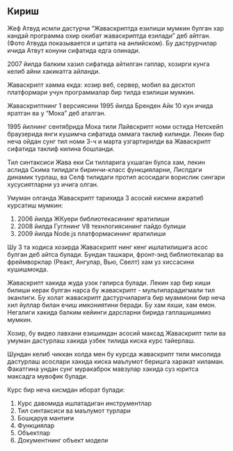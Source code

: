 ## **Кириш**

Жеф Атвуд исмли дастурчи “Жаваскриптда езилиши мумкин булган хар кандай программа охир окибат жаваскриптда езилади” деб айтган. (Фото Атвуда показывается и цитата на анлийском). Бу даструрчилар ичида Атвут конуни сифатида едга олинади.

2007 йилда балким хазил сифатида айтилган гаплар, хозирги кунга келиб айни хакикатга айланди.

Жаваскрипт хамма екда: хозир веб, сервер, мобил ва десктоп платформари учун программалар бир тилда езилиши мумкин.

Жаваскриптнинг 1 версиясини 1995 йилда Бренден Айк 10 кун ичида яратган ва у “Мока” деб аталган.

1995 йилнинг сентябрида Мока тили Лайвскрипт номи остида Нетскейп браузерида янги кушимча сифатида оммага таклиф килинди. Лекин бир неча ойдан сунг тил номи 3-ч и марта узгартирилди ва Жаваскрипт сифатида таклиф килина бошланди.

Тил синтаксиси Жава еки Си тилларига ухшаган булса хам, лекин аслида Скима тилидаги биринчи-класс функцияларни, Лиспдаги динамик турлаш, ва Селф тилидаги протип асосидаги ворислик сингари хусусиятларни уз ичига олган.

Умуман олганда Жаваскрипт тарихида 3 асосий кисмни ажратиб курсатиш мумкин:

1. 2006 йилда ЖКуери библиотекасининг яратилиши
2. 2008 йилда Гуглнинг V8 технлогиясининг пайдо булиши
3. 2009 йилда Node.js платформасининг яратилиши

Шу 3 та ходиса хозирда Жаваскрипт нинг кенг ишлатилишига асос булган деб айтса булади. Бундан ташкари, фронт-энд библиотекалар ва фреймворклар (Реакт, Ангулар, Вью, Свелт) хам уз хиссасини кушишмокда.

Жаваскрипт хакида жуда узок гапирса булади. Лекин хар бир киши билиши керак булган нарса бу жаваскрипт - мультипарадигмали тил эканлиги. Бу холат жаваскрипт дастурчиларига бир муаммони бир неча хил йуллар билан ечиш имкониятини беради. Бу хам яхши, хам емон. Негалиги хакида балким кейинги дарсларни бирида гаплашишимиз мумкин.

Хозир, бу видео лавхани езишимдан асосий максад Жаваскрипт тили ва умуман дастурлаш хакида узбек тилида киска курс тайерлаш.

Шундан келиб чиккан холда мен бу курсда жаваскрипт тили мисолида дастурлаш асослари хакида киска маълумот беришга харакат киламан. Факатгина ундан сунг муракаброк мавзулар хакида суз юритса максадга мувофик булади.

Курс бир неча кисмдан иборат булади:

1. Курс давомида ишлатадиган инструментлар
2. Тил синтаксиси ва маълумот турлари
3. Бошқарув мантиғи
4. Функциялар
5. Объектлар
6. Документнинг объект модели